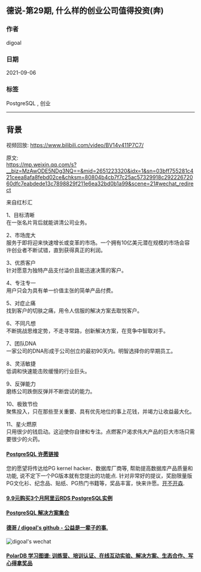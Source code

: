 ## 德说-第29期, 什么样的创业公司值得投资(奔)   
                    
### 作者                    
digoal                    
                    
### 日期                    
2021-09-06                     
                    
### 标签                    
PostgreSQL , 创业               
                    
----                    
                    
## 背景    
视频回放: https://www.bilibili.com/video/BV14v411P7C7/  
  
原文:  
https://mp.weixin.qq.com/s?__biz=MzAwODE5NDg3NQ==&mid=2651223320&idx=1&sn=03bff755281c421ceea8afa8febd02ce&chksm=80804b4cb7f7c25ac57329918c29222672060dfc7eabdede13c7898829f211e6ea32bd0b1a99&scene=21#wechat_redirect  
  
来自红杉汇    
    
1、目标清晰  
在一张名片背后就能讲清公司业务。  
  
2、市场庞大  
服务于即将迎来快速增长或变革的市场。一个拥有10亿美元潜在规模的市场会容许创业者不断试错，直到获得真正的利润。  
  
3、优质客户  
针对愿意为独特产品支付溢价且能迅速决策的客户。  
  
4、专注专一  
用户只会为具有单一价值主张的简单产品付费。  
  
5、对症止痛  
找到客户的切肤之痛，用令人信服的解决方案去取悦客户。  
  
6、不同凡想  
不断挑战思维定势，不走寻常路，创新解决方案，在竞争中智取对手。  
  
7、团队DNA  
一家公司的DNA形成于公司创立的最初90天内。明智选择你的早期员工。  
  
8、灵活敏捷  
低调和快速能击败缓慢的行业巨头。  
  
9、反弹能力  
磨练公司跌倒反弹并不断尝试的能力。  
  
10、极致节俭  
聚焦投入，只在那些至关重要、具有优先地位的事上花钱，并竭力让收益最大化。  
  
11、星火燃原  
只用很少的钱启动。这迫使你自律和专注。点燃客户渴求伟大产品的巨大市场只需要很少的火药。  
  
    
  
#### [PostgreSQL 许愿链接](https://github.com/digoal/blog/issues/76 "269ac3d1c492e938c0191101c7238216")
您的愿望将传达给PG kernel hacker、数据库厂商等, 帮助提高数据库产品质量和功能, 说不定下一个PG版本就有您提出的功能点. 针对非常好的提议，奖励限量版PG文化衫、纪念品、贴纸、PG热门书籍等，奖品丰富，快来许愿。[开不开森](https://github.com/digoal/blog/issues/76 "269ac3d1c492e938c0191101c7238216").  
  
  
#### [9.9元购买3个月阿里云RDS PostgreSQL实例](https://www.aliyun.com/database/postgresqlactivity "57258f76c37864c6e6d23383d05714ea")
  
  
#### [PostgreSQL 解决方案集合](https://yq.aliyun.com/topic/118 "40cff096e9ed7122c512b35d8561d9c8")
  
  
#### [德哥 / digoal's github - 公益是一辈子的事.](https://github.com/digoal/blog/blob/master/README.md "22709685feb7cab07d30f30387f0a9ae")
  
  
![digoal's wechat](../pic/digoal_weixin.jpg "f7ad92eeba24523fd47a6e1a0e691b59")
  
  
#### [PolarDB 学习图谱: 训练营、培训认证、在线互动实验、解决方案、生态合作、写心得拿奖品](https://www.aliyun.com/database/openpolardb/activity "8642f60e04ed0c814bf9cb9677976bd4")
  
